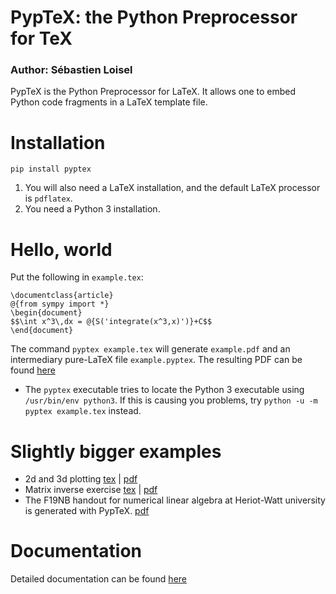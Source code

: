 # PypTeX: the Python Preprocessor for TeX

### Author: Sébastien Loisel

PypTeX is the Python Preprocessor for LaTeX. It allows one to embed Python
code fragments in a LaTeX template file.

# Installation

`pip install pyptex`

1. You will also need a LaTeX installation, and the default LaTeX processor is `pdflatex`.
2. You need a Python 3 installation.

# Hello, world

Put the following in `example.tex`:

	\documentclass{article}
	@{from sympy import *}
	\begin{document}
	$$\int x^3\,dx = @{S('integrate(x^3,x)')}+C$$
	\end{document}

The command `pyptex example.tex` will generate `example.pdf` and an intermediary
pure-LaTeX file `example.pyptex`. The resulting PDF can be found
[here](https://github.com/sloisel/pyptex/blob/master/examples/example.pdf)

* The `pyptex` executable tries to locate the Python 3 executable using `/usr/bin/env python3`. If this is causing you problems, try `python -u -m pyptex example.tex` instead.

# Slightly bigger examples

* 2d and 3d plotting [tex](https://github.com/sloisel/pyptex/blob/master/examples/plots.tex)
| 
[pdf](https://github.com/sloisel/pyptex/blob/master/examples/plots.pdf)
* Matrix inverse exercise [tex](https://github.com/sloisel/pyptex/blob/master/examples/matrixinverse.tex)
|
[pdf](https://github.com/sloisel/pyptex/blob/master/examples/matrixinverse.pdf)
* The F19NB handout for numerical linear algebra at Heriot-Watt university is generated with PypTeX. [pdf](https://www.macs.hw.ac.uk/~sl398/notes.pdf)

# Documentation

Detailed documentation can be found [here](https://htmlpreview.github.io/?https://github.com/sloisel/pyptex/blob/master/html/pyptex.html)
